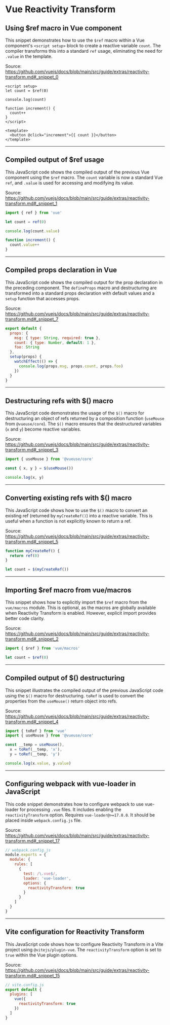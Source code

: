 # Vue Reactivity Transform

## Using $ref macro in Vue component

This snippet demonstrates how to use the `$ref` macro within a Vue component's `<script setup>` block to create a reactive variable `count`. The compiler transforms this into a standard `ref` usage, eliminating the need for `.value` in the template.

Source: https://github.com/vuejs/docs/blob/main/src/guide/extras/reactivity-transform.md#_snippet_0

```vue
<script setup>
let count = $ref(0)

console.log(count)

function increment() {
  count++
}
</script>

<template>
  <button @click="increment">{{ count }}</button>
</template>
```

---

## Compiled output of $ref usage

This JavaScript code shows the compiled output of the previous Vue component using the `$ref` macro. The `count` variable is now a standard Vue `ref`, and `.value` is used for accessing and modifying its value.

Source: https://github.com/vuejs/docs/blob/main/src/guide/extras/reactivity-transform.md#_snippet_1

```javascript
import { ref } from 'vue'

let count = ref(0)

console.log(count.value)

function increment() {
  count.value++
}
```

---

## Compiled props declaration in Vue

This JavaScript code shows the compiled output for the prop declaration in the preceding component. The `defineProps` macro and destructuring are transformed into a standard props declaration with default values and a `setup` function that accesses props.

Source: https://github.com/vuejs/docs/blob/main/src/guide/extras/reactivity-transform.md#_snippet_7

```javascript
export default {
  props: {
    msg: { type: String, required: true },
    count: { type: Number, default: 1 },
    foo: String
  },
  setup(props) {
    watchEffect(() => {
      console.log(props.msg, props.count, props.foo)
    })
  }
}
```

---

## Destructuring refs with $() macro

This JavaScript code demonstrates the usage of the `$()` macro for destructuring an object of refs returned by a composition function (`useMouse` from `@vueuse/core`).  The `$()` macro ensures that the destructured variables (`x` and `y`) become reactive variables.

Source: https://github.com/vuejs/docs/blob/main/src/guide/extras/reactivity-transform.md#_snippet_3

```javascript
import { useMouse } from '@vueuse/core'

const { x, y } = $(useMouse())

console.log(x, y)
```

---

## Converting existing refs with $() macro

This JavaScript code shows how to use the `$()` macro to convert an existing ref (returned by `myCreateRef()`) into a reactive variable. This is useful when a function is not explicitly known to return a ref.

Source: https://github.com/vuejs/docs/blob/main/src/guide/extras/reactivity-transform.md#_snippet_5

```javascript
function myCreateRef() {
  return ref(0)
}

let count = $(myCreateRef())
```

---

## Importing $ref macro from vue/macros

This snippet shows how to explicitly import the `$ref` macro from the `vue/macros` module. This is optional, as the macros are globally available when Reactivity Transform is enabled. However, explicit import provides better code clarity.

Source: https://github.com/vuejs/docs/blob/main/src/guide/extras/reactivity-transform.md#_snippet_2

```javascript
import { $ref } from 'vue/macros'

let count = $ref(0)
```

---

## Compiled output of $() destructuring

This snippet illustrates the compiled output of the previous JavaScript code using the `$()` macro for destructuring.  `toRef` is used to convert the properties from the `useMouse()` return object into refs.

Source: https://github.com/vuejs/docs/blob/main/src/guide/extras/reactivity-transform.md#_snippet_4

```javascript
import { toRef } from 'vue'
import { useMouse } from '@vueuse/core'

const __temp = useMouse(),
  x = toRef(__temp, 'x'),
  y = toRef(__temp, 'y')

console.log(x.value, y.value)
```

---

## Configuring webpack with vue-loader in JavaScript

This code snippet demonstrates how to configure webpack to use vue-loader for processing `.vue` files. It includes enabling the `reactivityTransform` option.  Requires `vue-loader@>=17.0.0`. It should be placed inside `webpack.config.js` file.

Source: https://github.com/vuejs/docs/blob/main/src/guide/extras/reactivity-transform.md#_snippet_17

```JavaScript
// webpack.config.js
module.exports = {
  module: {
    rules: [
      {
        test: /\.vue$/,
        loader: 'vue-loader',
        options: {
          reactivityTransform: true
        }
      }
    ]
  }
}
```

---

## Vite configuration for Reactivity Transform

This JavaScript code shows how to configure Reactivity Transform in a Vite project using `@vitejs/plugin-vue`. The `reactivityTransform` option is set to `true` within the Vue plugin options.

Source: https://github.com/vuejs/docs/blob/main/src/guide/extras/reactivity-transform.md#_snippet_15

```javascript
// vite.config.js
export default {
  plugins: [
    vue({
      reactivityTransform: true
    })
  ]
}
```
